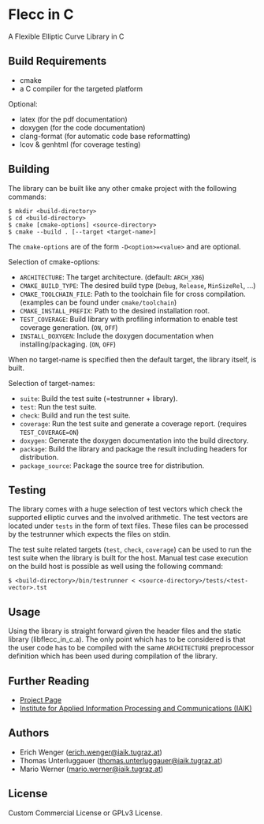 # Flecc in C

A Flexible Elliptic Curve Library in C

## Build Requirements

* cmake
* a C compiler for the targeted platform

Optional:

* latex (for the pdf documentation)
* doxygen (for the code documentation)
* clang-format (for automatic code base reformatting)
* lcov & genhtml (for coverage testing)

## Building

The library can be built like any other cmake project with the following commands:
```
$ mkdir <build-directory>
$ cd <build-directory>
$ cmake [cmake-options] <source-directory>
$ cmake --build . [--target <target-name>]
```
The `cmake-options` are of the form `-D<option>=<value>` and are optional.

Selection of cmake-options:

* `ARCHITECTURE`: The target architecture. (default: `ARCH_X86`)
* `CMAKE_BUILD_TYPE`: The desired build type (`Debug`, `Release`, `MinSizeRel`, ...)
* `CMAKE_TOOLCHAIN_FILE`: Path to the toolchain file for cross compilation. (examples can be found under `cmake/toolchain`)
* `CMAKE_INSTALL_PREFIX`: Path to the desired installation root.
* `TEST_COVERAGE`: Build library with profiling information to enable test coverage generation. (`ON`, `OFF`)
* `INSTALL_DOXYGEN`: Include the doxygen documentation when installing/packaging. (`ON`, `OFF`)

When no target-name is specified then the default target, the library itself, is built.

Selection of target-names:

* `suite`: Build the test suite (=testrunner + library).
* `test`: Run the test suite.
* `check`: Build and run the test suite.
* `coverage`: Run the test suite and generate a coverage report. (requires `TEST_COVERAGE=ON`)
* `doxygen`: Generate the doxygen documentation into the build directory.
* `package`: Build the library and package the result including headers for distribution.
* `package_source`: Package the source tree for distribution.

## Testing

The library comes with a huge selection of test vectors which check the supported elliptic curves and the involved arithmetic. The test vectors are located under `tests` in the form of text files. These files can be processed by the testrunner which expects the files on stdin.

The test suite related targets (`test`, `check`, `coverage`) can be used to run the test suite when the library is built for the host. Manual test case execution on the build host is possible as well using the following command:
```
$ <build-directory>/bin/testrunner < <source-directory>/tests/<test-vector>.tst
```

## Usage

Using the library is straight forward given the header files and the static library (libflecc_in_c.a). The only point which has to be considered is that the user code has to be compiled with the same `ARCHITECTURE` preprocessor definition which has been used during compilation of the library.

## Further Reading

* [Project Page](http://www.iaik.tugraz.at/content/research/opensource/flecc_in_c/)
* [Institute for Applied Information Processing and Communications (IAIK)](http://www.iaik.tugraz.at)

## Authors

* Erich Wenger (<erich.wenger@iaik.tugraz.at>)
* Thomas Unterluggauer (<thomas.unterluggauer@iaik.tugraz.at>)
* Mario Werner (<mario.werner@iaik.tugraz.at>)

## License

Custom Commercial License or GPLv3 License. 

